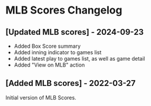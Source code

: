# MLB Scores Changelog

## [Updated MLB scores] - 2024-09-23 
- Added Box Score summary
- Added inning indicator to games list
- Added latest play to  games list, as well as game detail
- Added "View on MLB" action

## [Added MLB scores] - 2022-03-27
Initial version of MLB Scores.